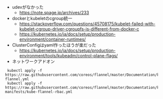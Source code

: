 - udevがなかった
  - https://note.spage.jp/archives/233
- dockerとkubeletのcgroup統一
  - https://stackoverflow.com/questions/45708175/kubelet-failed-with-kubelet-cgroup-driver-cgroupfs-is-different-from-docker-c
  - https://kubernetes.io/ja/docs/setup/production-environment/container-runtimes/
- ClusterConfigはyaml作ったほうが楽だった
  - https://kubernetes.io/ja/docs/setup/production-environment/tools/kubeadm/control-plane-flags/
- ネットワークアドオン
```
 kubectl apply -f https://raw.githubusercontent.com/coreos/flannel/master/Documentation/kube-flannel.yml
 kubectl apply -f https://raw.githubusercontent.com/coreos/flannel/master/Documentation/k8s-manifests/kube-flannel-rbac.yml
```